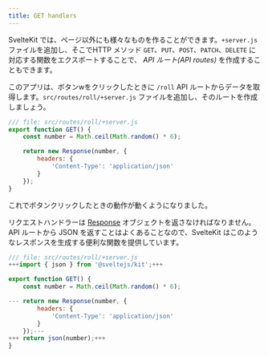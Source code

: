 ```yaml
---
title: GET handlers
---
```


SvelteKit では、ページ以外にも様々なものを作ることができます。`+server.js` ファイルを追加し、そこでHTTP メソッド `GET`、`PUT`、`POST`、`PATCH`、`DELETE` に対応する関数をエクスポートすることで、 _API ルート(API routes)_ を作成することもできます。

このアプリは、ボタンwをクリックしたときに `/roll` API ルートからデータを取得します。`src/routes/roll/+server.js` ファイルを追加し、そのルートを作成しましょう。

```js
/// file: src/routes/roll/+server.js
export function GET() {
	const number = Math.ceil(Math.random() * 6);

	return new Response(number, {
		headers: {
			'Content-Type': 'application/json'
		}
	});
}
```

これでボタンクリックしたときの動作が動くようになりました。

リクエストハンドラーは [Response](https://developer.mozilla.org/ja/docs/Web/API/Response/Response) オブジェクトを返さなければなりません。API ルートから JSON を返すことはよくあることなので、SvelteKit はこのようなレスポンスを生成する便利な関数を提供しています。

```js
/// file: src/routes/roll/+server.js
+++import { json } from '@sveltejs/kit';+++

export function GET() {
	const number = Math.ceil(Math.random() * 6);

---	return new Response(number, {
		headers: {
			'Content-Type': 'application/json'
		}
	});---
+++	return json(number);+++
}
```

